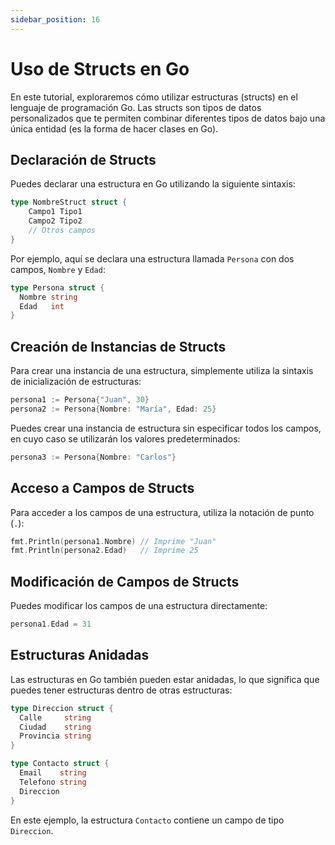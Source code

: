 ```yaml
---
sidebar_position: 16
---
```


# Uso de Structs en Go

En este tutorial, exploraremos cómo utilizar estructuras (structs) en el lenguaje de programación Go. Las structs son tipos de datos personalizados que te permiten combinar diferentes tipos de datos bajo una única entidad (es la forma de hacer clases en Go).

## Declaración de Structs

Puedes declarar una estructura en Go utilizando la siguiente sintaxis:

```go
type NombreStruct struct {
    Campo1 Tipo1
    Campo2 Tipo2
    // Otros campos
}
```

Por ejemplo, aquí se declara una estructura llamada `Persona` con dos campos, `Nombre` y `Edad`:

```go
type Persona struct {
  Nombre string
  Edad   int
}
```

## Creación de Instancias de Structs

Para crear una instancia de una estructura, simplemente utiliza la sintaxis de inicialización de estructuras:

```go
persona1 := Persona{"Juan", 30}
persona2 := Persona{Nombre: "María", Edad: 25}
```

Puedes crear una instancia de estructura sin especificar todos los campos, en cuyo caso se utilizarán los valores predeterminados:

```go
persona3 := Persona{Nombre: "Carlos"}
```

## Acceso a Campos de Structs

Para acceder a los campos de una estructura, utiliza la notación de punto (`.`):

```go
fmt.Println(persona1.Nombre) // Imprime "Juan"
fmt.Println(persona2.Edad)   // Imprime 25
```

## Modificación de Campos de Structs

Puedes modificar los campos de una estructura directamente:

```go
persona1.Edad = 31
```

## Estructuras Anidadas

Las estructuras en Go también pueden estar anidadas, lo que significa que puedes tener estructuras dentro de otras estructuras:

```go
type Direccion struct {
  Calle     string
  Ciudad    string
  Provincia string
}

type Contacto struct {
  Email    string
  Telefono string
  Direccion
}
```

En este ejemplo, la estructura `Contacto` contiene un campo de tipo `Direccion`.
